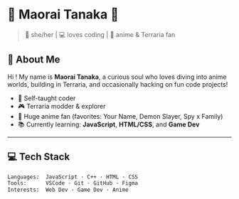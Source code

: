 # 🌸 Maorai Tanaka 🌸

> 🧁 she/her | 💻 loves coding | 🌌 anime & Terraria fan

## 🦋 About Me
Hi ! My name is **Maorai Tanaka**, a curious soul who loves diving into anime worlds, building in Terraria, and occasionally hacking on fun code projects!

- 🧠 Self-taught coder
- 🎮 Terraria modder & explorer
- 🌸 Huge anime fan (favorites: Your Name, Demon Slayer, Spy x Family)
- 📚 Currently learning: **JavaScript**, **HTML/CSS**, and **Game Dev**

---

## 💻 Tech Stack

```bash
Languages:  JavaScript · C++ · HTML · CSS
Tools:      VSCode · Git · GitHub · Figma
Interests:  Web Dev · Game Dev · Anime
